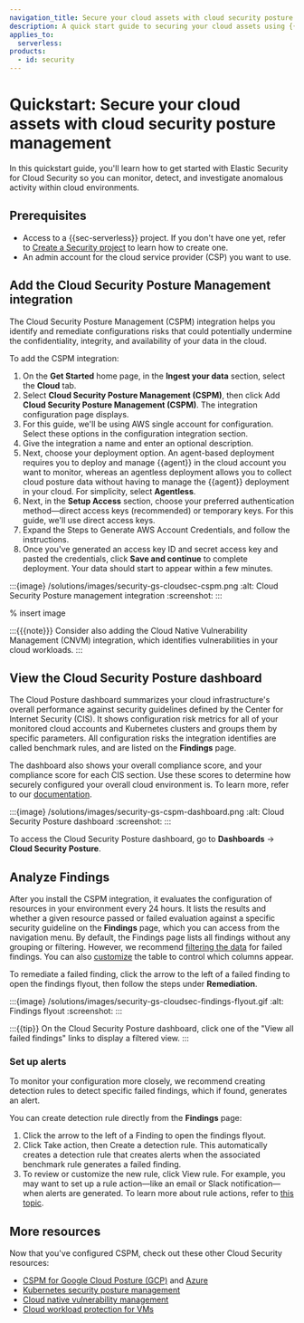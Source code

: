 ```yaml
---
navigation_title: Secure your cloud assets with cloud security posture management
description: A quick start guide to securing your cloud assets using {{elastic-sec}}.
applies_to:
  serverless:
products:
  - id: security
---
```


# Quickstart: Secure your cloud assets with cloud security posture management

In this quickstart guide, you'll learn how to get started with Elastic Security for Cloud Security so you can monitor, detect, and investigate anomalous activity within cloud environments.

## Prerequisites 

* Access to a {{sec-serverless}} project. If you don't have one yet, refer to [Create a Security project](/solutions/security/get-started/create-security-project.md) to learn how to create one. 
* An admin account for the cloud service provider (CSP) you want to use.  


## Add the Cloud Security Posture Management integration 

The Cloud Security Posture Management (CSPM) integration helps you identify and remediate configurations risks that could potentially undermine the confidentiality, integrity, and availability of your data in the cloud.

To add the CSPM integration: 

1. On the **Get Started** home page, in the **Ingest your data** section, select the **Cloud** tab. 
2. Select **Cloud Security Posture Management (CSPM)**, then click Add **Cloud Security Posture Management (CSPM)**. The integration configuration page displays. 
3. For this guide, we'll be using AWS single account for configuration. Select these options in the configuration integration section. 
4. Give the integration a name and enter an optional description. 
5. Next, choose your deployment option. An agent-based deployment requires you to deploy and manage {{agent}} in the cloud account you want to monitor, whereas an agentless deployment allows you to collect cloud posture data without having to manage the {{agent}} deployment in your cloud. For simplicity, select **Agentless**.
6. Next, in the **Setup Access** section, choose your preferred authentication method—direct access keys (recommended) or temporary keys. For this guide, we'll use direct access keys. 
7. Expand the Steps to Generate AWS Account Credentials, and follow the instructions. 
8. Once you've generated an access key ID and secret access key and pasted the credentials, click **Save and continue** to complete deployment. Your data should start to appear within a few minutes.

:::{image} /solutions/images/security-gs-cloudsec-cspm.png
:alt: Cloud Security Posture management integration
:screenshot:
:::

% insert image 

:::{{{note}}}
Consider also adding the Cloud Native Vulnerability Management (CNVM) integration, which identifies vulnerabilities in your cloud workloads.
:::

## View the Cloud Security Posture dashboard

The Cloud Posture dashboard summarizes your cloud infrastructure's overall performance against security guidelines defined by the Center for Internet Security (CIS). It shows configuration risk metrics for all of your monitored cloud accounts and Kubernetes clusters and groups them by specific parameters. All configuration risks the integration identifies are called benchmark rules, and are listed on the **Findings** page. 

The dashboard also shows your overall compliance score, and your compliance score for each CIS section. Use these scores to determine how securely configured your overall cloud environment is. To learn more, refer to our [documentation](/solutions/security/cloud/cspm-dashboard.md).

:::{image} /solutions/images/security-gs-cspm-dashboard.png
:alt: Cloud Security Posture dashboard
:screenshot:
:::

To access the Cloud Security Posture dashboard, go to **Dashboards** → **Cloud Security Posture**. 


## Analyze Findings 

After you install the CSPM integration, it evaluates the configuration of resources in your environment every 24 hours. It lists the results and whether a given resource passed or failed evaluation against a specific security guideline on the **Findings** page, which you can access from the navigation menu. By default, the Findings page lists all findings without any grouping or filtering. However, we recommend [filtering the data](/solutions/security/cloud/findings-page.md#cspm-findings-page-filter-findings) for failed findings. You can also [customize](/solutions/security/cloud/findings-page.md#cspm-customize-the-findings-table) the table to control which columns appear.  

To remediate a failed finding, click the arrow to the left of a failed finding to open the findings flyout, then follow the steps under **Remediation**. 

:::{image} /solutions/images/security-gs-cloudsec-findings-flyout.gif
:alt: Findings flyout
:screenshot:
:::

:::{{tip}}
On the Cloud Security Posture dashboard, click one of the "View all failed findings" links to display a filtered view. 
:::

### Set up alerts 

To monitor your configuration more closely, we recommend creating detection rules to detect specific failed findings, which if found, generates an alert. 

You can create detection rule directly from the **Findings** page: 

1. Click the arrow to the left of a Finding to open the findings flyout.
2. Click Take action, then Create a detection rule. This automatically creates a detection rule that creates alerts when the associated benchmark rule generates a failed finding.
3. To review or customize the new rule, click View rule. For example, you may want to set up a rule action—like an email or Slack notification—when alerts are generated. To learn more about rule actions, refer to [this topic](/solutions/security/detect-and-alert/create-detection-rule.md#rule-notifications).   

## More resources 

Now that you've configured CSPM, check out these other Cloud Security resources: 

* [CSPM for Google Cloud Posture (GCP)](/solutions/security/cloud/get-started-with-cspm-for-gcp.md) and [Azure](/solutions/security/cloud/get-started-with-cspm-for-azure.md) 
* [Kubernetes security posture management](/solutions/security/cloud/kubernetes-security-posture-management.md)
* [Cloud native vulnerability management](/solutions/security/cloud/cloud-native-vulnerability-management.md)
* [Cloud workload protection for VMs](/solutions/security/cloud/cloud-workload-protection-for-vms.md)